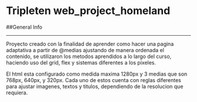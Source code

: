 # Tripleten web_project_homeland

##General Info

---

Proyecto creado con la finalidad de aprender como hacer una pagina adaptativa a partir de @medias ajustando de manera ordenada el contenido, se utilizaron los metodos aprendidos a lo largo del curso, haciendo uso del grid, flex y sistemas diferentes a los pixeles.

El html esta configurado como medida maxima 1280px y 3 medias que son 768px, 640px, y 320px. Cada uno de estos cuenta con reglas diferentes para ajustar imagenes, textos y titulos, dependiendo de la resolucion que requiera.
